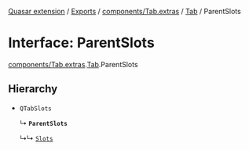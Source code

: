 [Quasar extension](../index.md) / [Exports](../modules.md) / [components/Tab.extras](../modules/components_Tab_extras.md) / [Tab](../modules/components_Tab_extras.Tab.md) / ParentSlots

# Interface: ParentSlots

[components/Tab.extras](../modules/components_Tab_extras.md).[Tab](../modules/components_Tab_extras.Tab.md).ParentSlots

## Hierarchy

- `QTabSlots`

  ↳ **`ParentSlots`**

  ↳↳ [`Slots`](components_Tab_extras.Tab.Slots.md)
